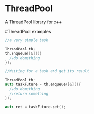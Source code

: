 # ThreadPool
A ThreadPool library for c++



#ThreadPool examples

```c++
//a very simple task

ThreadPool th;
th.enqueue([&](){
  //do domething
});
```


```c++
//Waiting for a task and get its result

ThreadPool th;
auto taskFuture = th.enqueue([&](){
  //do domething
  //return something
});

auto ret = taskFuture.get();
```

